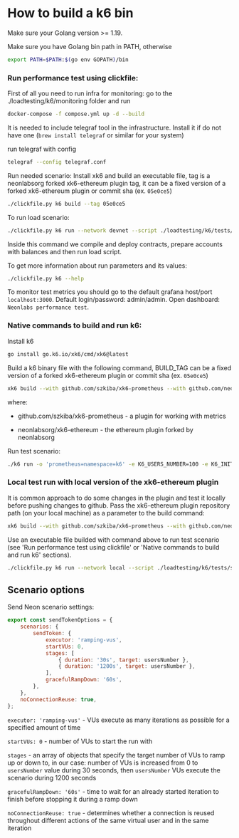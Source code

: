 # How to build a k6 bin

Make sure your Golang version >= 1.19.

Make sure you have Golang bin path in PATH, otherwise
```bash
export PATH=$PATH:$(go env GOPATH)/bin
```


### Run performance test using clickfile:
First of all you need to run infra for monitoring:
go to the ./loadtesting/k6/monitoring folder and run
```bash
docker-compose -f compose.yml up -d --build
```
It is needed to include telegraf tool in the infrastructure. Install it if do not have one (```brew install telegraf``` or similar for your system)

run telegraf with config
```bash
telegraf --config telegraf.conf
```

Run needed scenario:
Install xk6 and build an executable file, tag is a neonlabsorg forked xk6-ethereum plugin tag, it can be a fixed version of a forked xk6-ethereum plugin or commit sha (ex. ```05e0ce5```)
```bash
./clickfile.py k6 build --tag 05e0ce5
```

To run load scenario:
```bash
./clickfile.py k6 run --network devnet --script ./loadtesting/k6/tests/sendNeon.test.js --users 100 --balance 200
```
Inside this command we compile and deploy contracts, prepare accounts with balances and then run load script.


To get more information about run parameters and its values:
```bash
./clickfile.py k6 --help
```

To monitor test metrics you should go to the default grafana host/port ```localhost:3000```. Default login/password: admin/admin. Open dashboard: ``` Neonlabs performance test```.

### Native commands to build and run k6:
Install k6
```bash
go install go.k6.io/xk6/cmd/xk6@latest
```
Build a k6 binary file with the following command, BUILD_TAG can be a fixed version of a forked xk6-ethereum plugin or commit sha (ex. ```05e0ce5```)
 ```bash
xk6 build --with github.com/szkiba/xk6-prometheus --with github.com/neonlabsorg/xk6-ethereum@${BUILD_TAG}
```
where: 

- github.com/szkiba/xk6-prometheus - a plugin for working with metrics

- neonlabsorg/xk6-ethereum - the ethereum plugin forked by neonlabsorg

Run test scenario:
```bash
./k6 run -o 'prometheus=namespace=k6' -e K6_USERS_NUMBER=100 -e K6_INITIAL_BALANCE=200 ./loadtesting/k6/tests/sendNeon.test.js
```

### Local test run with local version of the xk6-ethereum plugin
It is common approach to do some changes in the plugin and test it locally before pushing changes to github.
Pass the xk6-ethereum plugin repository path (on your local machine) as a parameter to the build command:
```bash
xk6 build --with github.com/szkiba/xk6-prometheus --with github.com/neonlabsorg/xk6-ethereum="<path_to_xk6_ethereum_plugin_repository>" 
```
Use an executable file builded with command above to run test scenario (see 'Run performance test using clickfile' or 'Native commands to build and run k6' sections).
```bash
./clickfile.py k6 run --network local --script ./loadtesting/k6/tests/sendErc20.test.js --users 10 --balance 200
```

## Scenario options
Send Neon scenario settings:
```js
export const sendTokenOptions = {
    scenarios: {
        sendToken: {
            executor: 'ramping-vus',
            startVUs: 0,
            stages: [
                { duration: '30s', target: usersNumber },
                { duration: '1200s', target: usersNumber },
            ],
            gracefulRampDown: '60s',
        },
    },
    noConnectionReuse: true,
};
```
```executor: 'ramping-vus'``` -  VUs execute as many iterations as possible for a specified amount of time

```startVUs: 0``` - number of VUs to start the run with

```stages``` - an array of objects that specify the target number of VUs to ramp up or down to, in our case: number of VUs is increased from 0 to `usersNumber` value during 30 seconds, then `usersNumber` VUs execute the scenario during 1200 seconds

```gracefulRampDown: '60s'``` - time to wait for an already started iteration to finish before stopping it during a ramp down 

```noConnectionReuse: true``` - determines whether a connection is reused throughout different actions of the same virtual user and in the same iteration